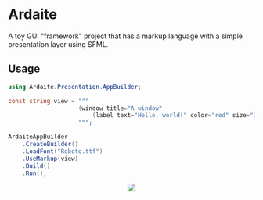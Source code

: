 # Ardaite
A toy GUI "framework" project that has a markup language with a simple presentation layer using SFML.

## Usage
```cs
using Ardaite.Presentation.AppBuilder;

const string view = """
                    (window title="A window"
                        (label text="Hello, world!" color="red" size="30"))
                    """;

ArdaiteAppBuilder
    .CreateBuilder()
    .LoadFont("Roboto.ttf")
    .UseMarkup(view)
    .Build()
    .Run();
```

<p align="center">
  <img align="center" src="https://i.imgur.com/hKbAmbK.png">
</p>